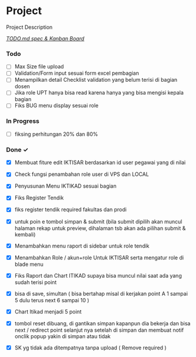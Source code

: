 # Project

Project Description

<em>[TODO.md spec & Kanban Board](https://bit.ly/3fCwKfM)</em>

### Todo

- [ ] Max Size file upload  
- [ ] Validation/Form input sesuai form excel pembagian  
- [ ] Menampilkan detail Checklist validation yang belum terisi di bagian dosen  
- [ ] Jika role UPT hanya bisa read karena hanya yang bisa mengisi kepala bagian  
- [ ] Fiks BUG menu display sesuai role  

### In Progress

- [ ] fiksing perhitungan 20% dan 80%  

### Done ✓

- [x] Membuat fiture edit IKTISAR berdasarkan id user pegawai yang di nilai  
- [x] Check fungsi penambahan role user di VPS dan LOCAL  
- [x] Penyusunan Menu IKTIKAD sesuai bagian  
- [x] Fiks Register Tendik  
- [x] fiks register tendik required fakultas dan prodi  
- [x] untuk poin e tombol simpan & submit (bila submit dipilih akan muncul halaman rekap untuk preview, dihalaman tsb akan ada pilihan submit & kembali)  
- [x] Menambahkan menu raport di sidebar untuk role tendik  
- [x] Menambahkan Role / akun+role Untuk IKTISAR serta mengatur role di blade menu  
- [x] Fiks Raport dan Chart ITIKAD supaya bisa muncul nilai saat ada yang sudah terisi point  
- [x] bisa di save, simultan ( bisa bertahap misal di kerjakan point A 1 sampai 5 dulu terus next 6 sampai 10 )  
- [x] Chart Itikad menjadi 5 point  
- [x] tombol reset dibuang, di gantikan simpan kapanpun dia bekerja dan bisa next / redirect point selanjut nya setelah di simpan dan membuat notif onclik popup yakin di simpan atau tidak  
- [x] SK yg tidak ada ditempatnya tanpa upload ( Remove required )  

